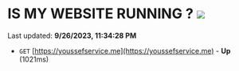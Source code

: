 # IS MY WEBSITE RUNNING ? [![](https://img.shields.io/static/v1?label=Sponsor&message=%E2%9D%A4&logo=GitHub&color=%23fe8e86)](https://github.com/sponsors/<username>)

Last updated: **9/26/2023, 11:34:28 PM**

- `GET` [https://youssefservice.me](https://youssefservice.me) - **Up** (1021ms)
